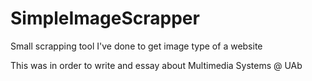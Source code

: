 # SimpleImageScrapper
Small scrapping tool I've done to get image type of a website

This was in order to write and essay about Multimedia Systems @ UAb
